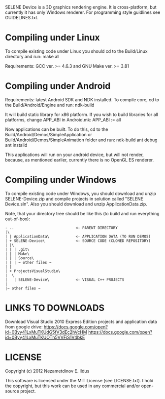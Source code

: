 SELENE Device is a 3D graphics rendering engine. It is cross-platform, but currently it has only Windows renderer. For programming style guidlines see GUIDELINES.txt.

Compiling under Linux
=====================

To compile existing code under Linux you should cd to the Build/Linux directory and run:
        make all

Requirements: GCC ver. >= 4.6.3 and GNU Make ver. >= 3.81

Compiling under Android
=======================
Requirements: latest Android SDK and NDK installed.
To compile core, cd to the Build/Android/Engine and run:
        ndk-build

It will build static library for x86 platform. If you wish to build libraries for all platforms, change APP_ABI in Android.mk:
        APP_ABI := all

Now applications can be built. To do this, cd to the Build/Android/Demos/SimpleApplication or Build/Android/Demos/SimpleAnimation folder and run:
        ndk-build
        ant debug
        ant installd

This applications will run on your android device, but will not render, because, as mentioned earlier,
currently there is no OpenGL ES renderer.

Compiling under Windows
=======================

To compile existing code under Windows, you should download and unzip SELENE-Device.zip and compile projects in solution called "SELENE Device.sln". Also you should download and unzip ApplicationData.zip.

Note, that your directory tree should be like this (to build and run everything out-of-box):

    - ..                            <- PARENT DIRECTORY
    |\
    | | ApplicationData\            <- APPLICATION DATA (TO RUN DEMOS)
    | + SELENE-Device\              <- SOURCE CODE (CLONED REPOSITORY)
    | |\
    | | | .git\
    | | | Make\
    | | | Source\
    | | | ~ other files ~
    | |
    | + ProjectsVisualStudio\
    |  \
    |   | SELENE-Device\            <- VISUAL C++ PROJECTS
    |
    |~ other files ~

LINKS TO DOWNLOADS
==================
Download Visual Studio 2010 Express Edition projects and application data from google drive:
https://docs.google.com/open?id=0Byy41LxMuTKUdG5fV3dEc2hVcHM
https://docs.google.com/open?id=0Byy41LxMuTKUOTh5VVFiS1V4bkE

LICENSE
=======
Copyright (c) 2012 Nezametdinov E. Ildus

This software is licensed under the MIT License (see LICENSE.txt). I hold the copyright, but this work can be used in any commercial and/or open-source project.
